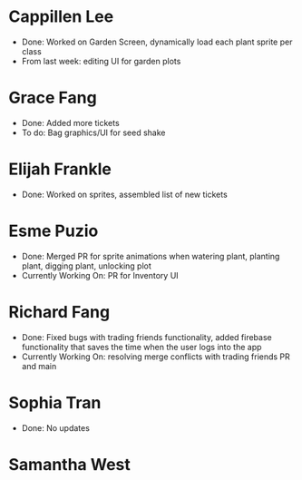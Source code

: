 # Cappillen Lee
- Done: Worked on Garden Screen, dynamically load each plant sprite per class
- From last week: editing UI for garden plots

# Grace Fang
- Done: Added more tickets
- To do: Bag graphics/UI for seed shake

# Elijah Frankle
- Done: Worked on sprites, assembled list of new tickets

# Esme Puzio
- Done: Merged PR for sprite animations when watering plant, planting plant, digging plant, unlocking plot
- Currently Working On: PR for Inventory UI

# Richard Fang
- Done: Fixed bugs with trading friends functionality, added firebase functionality that saves the time when the user logs into the app
- Currently Working On: resolving merge conflicts with trading friends PR and main

# Sophia Tran
- Done: No updates

# Samantha West
